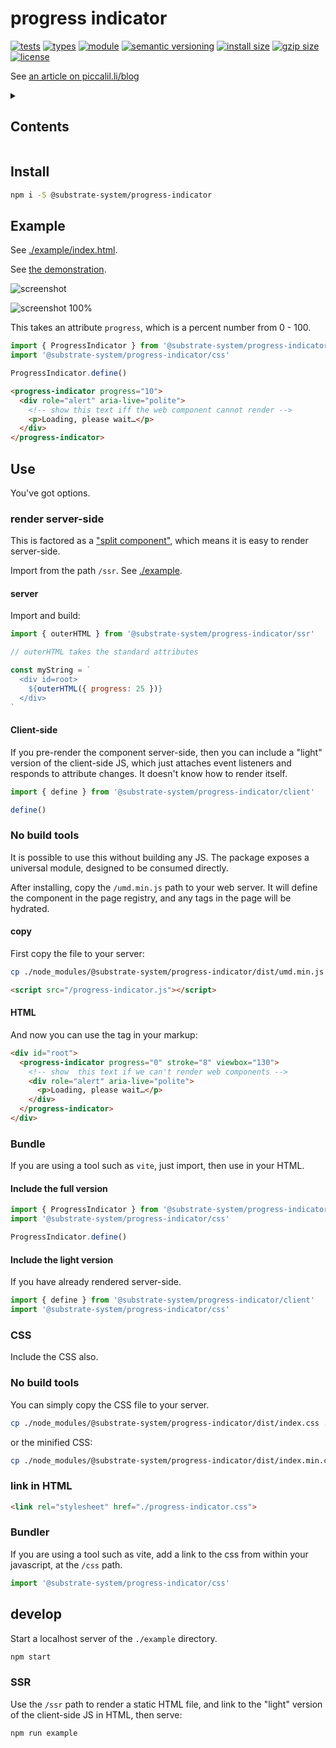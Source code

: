 # progress indicator
[![tests](https://img.shields.io/github/actions/workflow/status/substrate-system/progress-indicator/nodejs.yml?style=flat-square)](https://github.com/substrate-system/progress-indicator/actions/workflows/nodejs.yml)
[![types](https://img.shields.io/npm/types/@substrate-system/progress-indicator?style=flat-square)](README.md)
[![module](https://img.shields.io/badge/module-ESM%2FCJS-blue?style=flat-square)](README.md)
[![semantic versioning](https://img.shields.io/badge/semver-2.0.0-blue?logo=semver&style=flat-square)](https://semver.org/)
[![install size](https://flat.badgen.net/packagephobia/install/@substrate-system/progress-indicator?cache-control=no-cache)](https://packagephobia.com/result?p=@substrate-system/progress-indicator)
[![gzip size](https://img.shields.io/bundlephobia/minzip/@substrate-system/progress-indicator?style=flat-square)](https://bundlephobia.com/package/@substrate-system/progress-indicator)
[![license](https://img.shields.io/badge/license-Polyform_Non_Commercial-26bc71?style=flat-square)](LICENSE)


See [an article on piccalil.li/blog](https://piccalil.li/blog/solution-009-progress-indicator)

<details><summary><h2>Contents</h2></summary>

<!-- toc -->

- [Install](#install)
- [Example](#example)
- [Use](#use)
  * [render server-side](#render-server-side)
  * [No build tools](#no-build-tools)
  * [Bundle](#bundle)
  * [CSS](#css)
  * [No build tools](#no-build-tools-1)
  * [link in HTML](#link-in-html)
  * [Bundler](#bundler)
- [develop](#develop)
  * [SSR](#ssr)

<!-- tocstop -->

</details>

## Install

```sh
npm i -S @substrate-system/progress-indicator
```

## Example
See [./example/index.html](./example/index.html).

See [the demonstration](https://substrate-system.github.io/progress-indicator/).

![screenshot](image.png)

![screenshot 100%](image-1.png)

This takes an attribute `progress`, which is a percent number from 0 - 100.

```js
import { ProgressIndicator } from '@substrate-system/progress-indicator'
import '@substrate-system/progress-indicator/css'

ProgressIndicator.define()
```

```html
<progress-indicator progress="10">
  <div role="alert" aria-live="polite">
    <!-- show this text iff the web component cannot render -->
    <p>Loading, please wait…</p>
  </div>
</progress-indicator>
```

## Use

You've got options.

### render server-side

This is factored as a ["split component"](https://www.spicyweb.dev/web-components-ssr-node/),
which means it is easy to render server-side.

Import from the path `/ssr`. See [./example](./example/ssr/).

#### server

Import and build:

```js
import { outerHTML } from '@substrate-system/progress-indicator/ssr'

// outerHTML takes the standard attributes

const myString = `
  <div id=root>
    ${outerHTML({ progress: 25 })}
  </div>
`
```

#### Client-side

If you pre-render the component server-side, then you can include a "light"
version of the client-side JS, which just attaches event listeners and responds
to attribute changes. It doesn't know how to render itself.

```js
import { define } from '@substrate-system/progress-indicator/client'

define()
```

### No build tools

It is possible to use this without building any JS. The package exposes a
universal module, designed to be consumed directly.

After installing, copy the `/umd.min.js` path to your web server.
It will define the component in the page registry, and any tags in the page
will be hydrated.

#### copy
First copy the file to your server:

```sh
cp ./node_modules/@substrate-system/progress-indicator/dist/umd.min.js ./public/progress-indicator.js
```

```html
<script src="/progress-indicator.js"></script>
```

#### HTML

And now you can use the tag in your markup:

```html
<div id="root">
  <progress-indicator progress="0" stroke="8" viewbox="130">
    <!-- show  this text if we can't render web components -->
    <div role="alert" aria-live="polite">
      <p>Loading, please wait…</p>
    </div>
  </progress-indicator>
</div>
```

### Bundle
If you are using a tool such as `vite`, just import, then use in
your HTML.

#### Include the full version

```js
import { ProgressIndicator } from '@substrate-system/progress-indicator'
import '@substrate-system/progress-indicator/css'

ProgressIndicator.define()
```

#### Include the light version

If you have already rendered server-side.

```js
import { define } from '@substrate-system/progress-indicator/client'
import '@substrate-system/progress-indicator/css'
```

### CSS

Include the CSS also.

### No build tools

You can simply copy the CSS file to your server.

```sh
cp ./node_modules/@substrate-system/progress-indicator/dist/index.css ./public/progress-indicator.css
```

or the minified CSS:

```sh
cp ./node_modules/@substrate-system/progress-indicator/dist/index.min.css ./public/progress-indicator.css
```

### link in HTML

```html
<link rel="stylesheet" href="./progress-indicator.css">
```

### Bundler

If you are using a tool such as vite, add a link to the css from within
your javascript, at the `/css` path.

```js
import '@substrate-system/progress-indicator/css'
```

## develop

Start a localhost server of the `./example` directory.

```sh
npm start
```

### SSR

Use the `/ssr` path to render a static HTML file, and link to the "light"
version of the client-side JS in HTML, then serve:

```sh
npm run example
```
